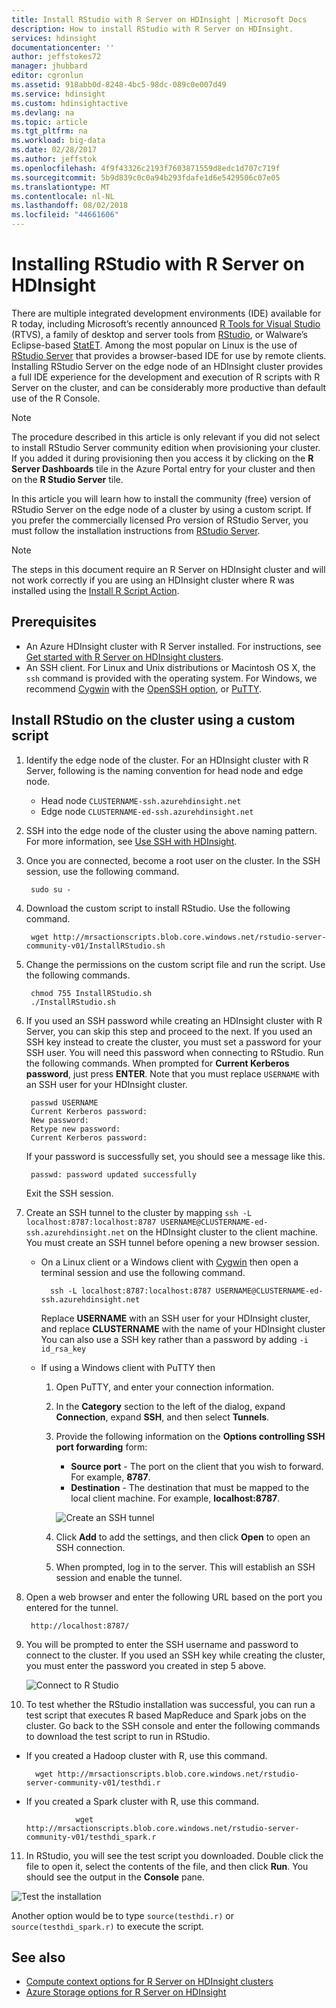 ```yaml
---
title: Install RStudio with R Server on HDInsight | Microsoft Docs
description: How to install RStudio with R Server on HDInsight.
services: hdinsight
documentationcenter: ''
author: jeffstokes72
manager: jhubbard
editor: cgronlun
ms.assetid: 918abb0d-8248-4bc5-98dc-089c0e007d49
ms.service: hdinsight
ms.custom: hdinsightactive
ms.devlang: na
ms.topic: article
ms.tgt_pltfrm: na
ms.workload: big-data
ms.date: 02/28/2017
ms.author: jeffstok
ms.openlocfilehash: 4f9f43326c2193f7603871559d8edc1d707c719f
ms.sourcegitcommit: 5b9d839c0c0a94b293fdafe1d6e5429506c07e05
ms.translationtype: MT
ms.contentlocale: nl-NL
ms.lasthandoff: 08/02/2018
ms.locfileid: "44661606"
---
```

# <a name="installing-rstudio-with-r-server-on-hdinsight"></a>Installing RStudio with R Server on HDInsight
There are multiple integrated development environments (IDE) available for R today, including Microsoft’s recently announced [R Tools for Visual Studio](https://www.visualstudio.com/en-us/features/rtvs-vs.aspx) (RTVS), a family of desktop and server tools from [RStudio](https://www.rstudio.com/products/rstudio-server/), or Walware’s Eclipse-based [StatET](http://www.walware.de/goto/statet). Among the most popular on Linux is the use of [RStudio Server](https://www.rstudio.com/products/rstudio-server/) that provides a browser-based IDE for use by remote clients.  Installing RStudio Server on the edge node of an HDInsight cluster provides a full IDE experience for the development and execution of R scripts with R Server on the cluster, and can be considerably more productive than default use of the R Console.

> [!NOTE]
> The procedure described in this article is only relevant if you did not select to install RStudio Server community edition when provisioning your cluster.  If you added it during provisioning then you access it by clicking on the **R Server Dashboards** tile in the Azure Portal entry for your cluster and then on the **R Studio Server** tile. 

In this article you will learn how to install the community (free) version of RStudio Server on the edge node of a cluster by using a custom script. If you prefer the commercially licensed Pro version of RStudio Server, you must follow the installation instructions from [RStudio Server](https://www.rstudio.com/products/rstudio/download-server/).

> [!NOTE]
> The steps in this document require an R Server on HDInsight cluster and will not work correctly if you are using an HDInsight cluster where R was installed using the [Install R Script Action](hdinsight-hadoop-r-scripts-linux.md).
>
> 

## <a name="prerequisites"></a>Prerequisites
* An Azure HDInsight cluster with R Server installed. For instructions, see [Get started with R Server on HDInsight clusters](hdinsight-hadoop-r-server-get-started.md).
* An SSH client. For Linux and Unix distributions or Macintosh OS X, the `ssh` command is provided with the operating system. For Windows, we recommend [Cygwin](http://www.redhat.com/services/custom/cygwin/) with the [OpenSSH option](https://www.youtube.com/watch?v=CwYSvvGaiWU), or [PuTTY](http://www.chiark.greenend.org.uk/~sgtatham/putty/download.html).  

## <a name="install-rstudio-on-the-cluster-using-a-custom-script"></a>Install RStudio on the cluster using a custom script
1. Identify the edge node of the cluster. For an HDInsight cluster with R Server, following is the naming convention for head node and edge node.

   * Head node `CLUSTERNAME-ssh.azurehdinsight.net`
   * Edge node `CLUSTERNAME-ed-ssh.azurehdinsight.net` 
2. SSH into the edge node of the cluster using the above naming pattern. For more information, see [Use SSH with HDInsight](hdinsight-hadoop-linux-use-ssh-unix.md).

3. Once you are connected, become a root user on the cluster. In the SSH session, use the following command.

        sudo su -
4. Download the custom script to install RStudio. Use the following command.

        wget http://mrsactionscripts.blob.core.windows.net/rstudio-server-community-v01/InstallRStudio.sh
5. Change the permissions on the custom script file and run the script. Use the following commands.

        chmod 755 InstallRStudio.sh
        ./InstallRStudio.sh
6. If you used an SSH password while creating an HDInsight cluster with R Server, you can skip this step and proceed to the next. If you used an SSH key instead to create the cluster, you must set a password for your SSH user. You will need this password when connecting to RStudio. Run the following commands. When prompted for **Current Kerberos password**, just press **ENTER**.  Note that you must replace `USERNAME` with an SSH user for your HDInsight cluster.

        passwd USERNAME
        Current Kerberos password:
        New password:
        Retype new password:
        Current Kerberos password:

    If your password is successfully set, you should see a message like this.

        passwd: password updated successfully

    Exit the SSH session.

7. Create an SSH tunnel to the cluster by mapping `ssh -L localhost:8787:localhost:8787 USERNAME@CLUSTERNAME-ed-ssh.azurehdinsight.net` on the HDInsight cluster to the client machine. You must create an SSH tunnel before opening a new browser session.

   * On a Linux client or a Windows client with [Cygwin](http://www.redhat.com/services/custom/cygwin/) then open a terminal session and use the following command.

           ssh -L localhost:8787:localhost:8787 USERNAME@CLUSTERNAME-ed-ssh.azurehdinsight.net

       Replace **USERNAME** with an SSH user for your HDInsight cluster, and replace **CLUSTERNAME** with the name of your HDInsight cluster   You can also use a SSH key rather than a password by adding `-i id_rsa_key`        
   * If using a Windows client with PuTTY then

     1. Open PuTTY, and enter your connection information.
     2. In the **Category** section to the left of the dialog, expand **Connection**, expand **SSH**, and then select **Tunnels**.
     3. Provide the following information on the **Options controlling SSH port forwarding** form:

        * **Source port** - The port on the client that you wish to forward. For example, **8787**.
        * **Destination** - The destination that must be mapped to the local client machine. For example, **localhost:8787**.

        ![Create an SSH tunnel](https://docstestmedia1.blob.core.windows.net/azure-media/articles/hdinsight/media/hdinsight-hadoop-r-server-install-r-studio/createsshtunnel.png "Create an SSH tunnel")
     4. Click **Add** to add the settings, and then click **Open** to open an SSH connection.
     5. When prompted, log in to the server. This will establish an SSH session and enable the tunnel.
8. Open a web browser and enter the following URL based on the port you entered for the tunnel.

        http://localhost:8787/ 
9. You will be prompted to enter the SSH username and password to connect to the cluster. If you used an SSH key while creating the cluster, you must enter the password you created in step 5 above.

    ![Connect to R Studio](https://docstestmedia1.blob.core.windows.net/azure-media/articles/hdinsight/media/hdinsight-hadoop-r-server-install-r-studio/connecttostudio.png "Create an SSH tunnel")
10. To test whether the RStudio installation was successful, you can run a test script that executes R based MapReduce and Spark jobs on the cluster. Go back to the SSH console and enter the following commands to download the test script to run in RStudio.

*    If you created a Hadoop cluster with R, use this command.

           wget http://mrsactionscripts.blob.core.windows.net/rstudio-server-community-v01/testhdi.r
*    If you created a Spark cluster with R, use this command.

                    wget http://mrsactionscripts.blob.core.windows.net/rstudio-server-community-v01/testhdi_spark.r
11. In RStudio, you will see the test script you downloaded. Double click the file to open it, select the contents of the file, and then click **Run**. You should see the output in the **Console** pane.

   ![Test the installation](https://docstestmedia1.blob.core.windows.net/azure-media/articles/hdinsight/media/hdinsight-hadoop-r-server-install-r-studio/test-r-script.png "Test the installation")

Another option would be to type `source(testhdi.r)` or `source(testhdi_spark.r)` to execute the script.

## <a name="see-also"></a>See also
* [Compute context options for R Server on HDInsight clusters](hdinsight-hadoop-r-server-compute-contexts.md)
* [Azure Storage options for R Server on HDInsight](hdinsight-hadoop-r-server-storage.md)




